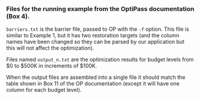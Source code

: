 ### Files for the running example from the OptiPass documentation (Box 4).

`barriers.txt` is the barrier file, passed to OP with the `-f` option.  This
file is similar to Example 1, but it has two restoration targets (and the
column names have been changed so they can be parsed by our application but
this will not affect the optimization).

Files named `output_n.txt` are the optimization results for budget levels
from \$0 to \$500K in increments of \$100K.

When the output files are assembled into a single file it should match
the table shown in Box 11 of the OP documentation (except it will have
one column for each budget level).

